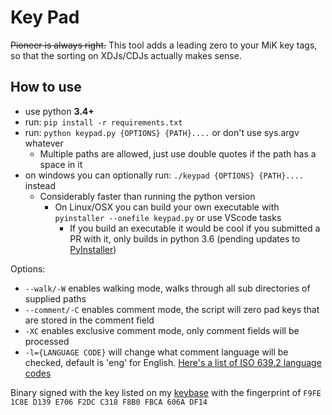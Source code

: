 # Key Pad

~~Pioneer is always right.~~
This tool adds a leading zero to your MiK key tags, so that the sorting on XDJs/CDJs actually makes sense.

## How to use

- use python **3.4+**
- run: `pip install -r requirements.txt`
- run: `python keypad.py {OPTIONS} {PATH}....` or don't use sys.argv whatever
  - Multiple paths are allowed, just use double quotes if the path has a space in it
- on windows you can optionally run: `./keypad {OPTIONS} {PATH}....` instead
  - Considerably faster than running the python version
    - On Linux/OSX you can build your own executable with `pyinstaller --onefile keypad.py` or use VScode tasks
      - If you build an executable it would be cool if you submitted a PR with it, only builds in python 3.6 (pending updates to [PyInstaller](https://github.com/pyinstaller/pyinstaller))

Options:

- `--walk/-W` enables walking mode, walks through all sub directories of supplied paths
- `--comment/-C` enables comment mode, the script will zero pad keys that are stored in the comment field
- `-XC` enables exclusive comment mode, only comment fields will be processed
- `-l={LANGUAGE CODE}` will change what comment language will be checked, default is 'eng' for English. [Here's a list of ISO 639.2 language codes](https://www.loc.gov/standards/iso639-2/php/code_list.php "ISO 639.2 reference")

Binary signed with the key listed on my [keybase](https://keybase.io/r0uge) with the fingerprint of `F9FE 1C8E D139 E706 F2DC C318 F8B0 FBCA 606A DF14`